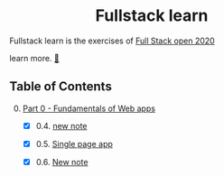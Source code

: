 # <center>Fullstack learn</center>
Fullstack learn is the exercises of [Full Stack open 2020](https://fullstackopen.com/en/)

learn more. [📖](https://fullstackopen.com/en/about) 


## Table of Contents
0. [Part 0 - Fundamentals of Web apps](./part0)  
   - [x] 0.4. [new note](./part0/new-note.md)
   - [x] 0.5. [Single page app](./part0/single-page-app.md)
   - [x] 0.6. [New note](./part0/new-note-spa.md) 
   

